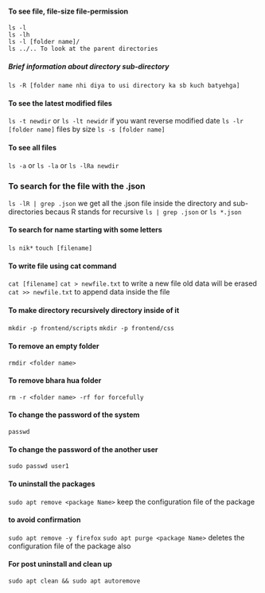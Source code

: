 #### To see file, file-size file-permission
```
ls -l
ls -lh
ls -l [folder name]/ 
ls ../.. To look at the parent directories
```
##### Brief information about directory sub-directory
```ls -R [folder name nhi diya to usi directory ka sb kuch batyehga]```
#### To see the latest modified files
```ls -t newdir``` or ```ls -lt newidr```
if you want reverse modified date
```ls -lr [folder name]``` 
files by size
```ls -s [folder name]```
#### To see all files
```ls -a``` or ```ls -la``` or ```ls -lRa newdir```
### To search for the file with the .json
```ls -lR | grep .json``` we get all the .json file inside the directory and sub-directories becaus R stands for recursive
```ls | grep .json``` or ```ls *.json```
#### To search for name starting with some letters
```ls nik*```
```touch [filename]```
#### To write file using cat command
```cat [filename]``` 
```cat > newfile.txt``` to write a new file old data will be erased
```cat >> newfile.txt``` to append data inside the file
#### To make directory recursively directory inside of it
```mkdir -p frontend/scripts```
```mkdir -p frontend/css```
#### To remove an empty folder
```rmdir <folder name>```
#### To remove bhara hua folder
```rm -r <folder name> -rf for forcefully```
#### To change the password of the system
```passwd```
#### To change the password of the another user
```sudo passwd user1 ```
#### To uninstall the packages 
```sudo apt remove <package Name>``` keep the configuration file of the package 
#### to avoid confirmation      
```sudo apt remove -y firefox```
```sudo apt purge <package Name>``` deletes the configuration file of the package also
#### For post uninstall and clean up
```sudo apt clean && sudo apt autoremove```
